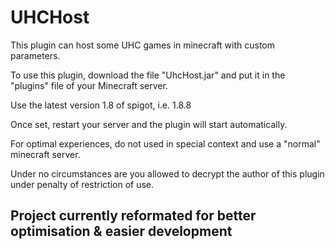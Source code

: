 # UHCHost
This plugin can host some UHC games in minecraft with custom parameters.

To use this plugin, download the file "UhcHost.jar" and put it in the "plugins" file of your Minecraft server.

Use the latest version 1.8 of spigot, i.e. 1.8.8

Once set, restart your server and the plugin will start automatically.

For optimal experiences, do not used in special context and use a "normal" minecraft server.

Under no circumstances are you allowed to decrypt the author of this plugin under penalty of restriction of use.



## Project currently reformated for better optimisation & easier development
